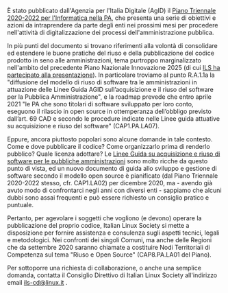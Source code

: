 <!--
.. title: Piano Triennale 2020-2022
.. slug: piano-triennale-2020-2022
.. date: 2020-08-13 00:00:00
.. tags: 
.. category: 
.. link: 
.. description: 
.. type: text
.. image_copy: 
.. previewimage:
-->


È stato pubblicato dall'Agenzia per l'Italia Digitale (AgID) il <a rel="nofollow" href="https://www.agid.gov.it/it/agenzia/stampa-e-comunicazione/notizie/2020/08/12/il-piano-triennale-linformatica-nella-pa-2020-2022">Piano Triennale 2020-2022 per l'Informatica nella PA</a>, che presenta una serie di obiettivi e azioni da intraprendere da parte degli enti nei prossimi mesi per procedere nell'attività di digitalizzazione dei processi dell'amministrazione pubblica.

<!-- TEASER_END -->

In più punti del documento si trovano riferimenti alla volontà di consolidare ed estendere le buone pratiche del riuso e della pubblicazione del codice prodotto in seno alle amministrazioni, tema purtroppo marginalizzato nell'ambito del precedente Piano Nazionale Innovazione 2025 (di cui <a href="{% link _posts/2019-12-19-piano-nazionale-innovazione-2025.md %}">ILS ha partecipato alla presentazione</a>). In particolare troviamo al punto R.A.1.1a la "diffusione del modello di riuso di software tra le amministrazioni in attuazione delle Linee Guida AGID sull’acquisizione e il riuso del software per la Pubblica Amministrazione", e la roadmap prevede che entro aprile 2021 "le PA che sono titolari di software sviluppato per loro conto, eseguono il rilascio in open source in ottemperanza dell’obbligo previsto dall’art. 69 CAD e secondo le procedure indicate nelle Linee guida attuative su acquisizione e riuso del software" (CAP1.PA.LA07).

Eppure, ancora piuttosto popolari sono alcune domande in tale contesto. Come e dove pubblicare il codice? Come organizzarlo prima di renderlo pubblico? Quale licenza adottare? Le <a rel="nofollow" href="https://docs.italia.it/italia/developers-italia/lg-acquisizione-e-riuso-software-per-pa-docs/it/stabile/index.html">Linee Guida su acquisizione e riuso di software per le pubbliche amministrazioni</a> sono molto ricche da questo punto di vista, ed un nuovo documento di guida allo sviluppo e gestione di software secondo il modello open source è pianificato (dal Piano Triennale 2020-2022 stesso, cfr. CAP1.LA02) per dicembre 2020, ma - avendo già avuto modo di confrontarci negli anni con diversi enti - sappiamo che alcuni dubbi sono assai frequenti e può essere richiesto un consiglio pratico e puntuale.

Pertanto, per agevolare i soggetti che vogliono (e devono) operare la pubblicazione del proprio codice, Italian Linux Society si mette a disposizione per fornire assistenza e consulenza sugli aspetti tecnici, legali e metodologici. Nei confronti dei singoli Comuni, ma anche delle Regioni che da settembre 2020 saranno chiamate a costituire Nodi Territoriali di Competenza sul tema "Riuso e Open Source" (CAP8.PA.LA01 del Piano).

Per sottoporre una richiesta di collaborazione, o anche una semplice domanda, contatta il Consiglio Direttivo di Italian Linux Society all'indirizzo email ils-cd@linux.it .